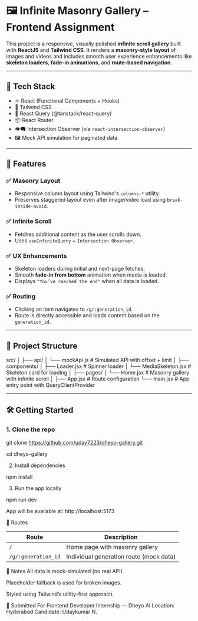 # 🖼️ Infinite Masonry Gallery – Frontend Assignment

This project is a responsive, visually polished **infinite scroll gallery** built with **ReactJS** and **Tailwind CSS**. It renders a **masonry-style layout** of images and videos and includes smooth user experience enhancements like **skeleton loaders**, **fade-in animations**, and **route-based navigation**.

---

## 🚀 Tech Stack

- ⚛️ React (Functional Components + Hooks)
- 💨 Tailwind CSS
- 🔄 React Query (@tanstack/react-query)
- 📦 React Router
- 👁️‍🗨️ Intersection Observer (via `react-intersection-observer`)
- 🖼️ Mock API simulation for paginated data

---

## 📸 Features

### ✅ Masonry Layout
- Responsive column layout using Tailwind's `columns-*` utility.
- Preserves staggered layout even after image/video load using `break-inside-avoid`.

### ✅ Infinite Scroll
- Fetches additional content as the user scrolls down.
- Uses `useInfiniteQuery` + `Intersection Observer`.

### ✅ UX Enhancements
- Skeleton loaders during initial and next-page fetches.
- Smooth **fade-in from bottom** animation when media is loaded.
- Displays `"You’ve reached the end"` when all data is loaded.

### ✅ Routing
- Clicking an item navigates to `/g/:generation_id`.
- Route is directly accessible and loads content based on the `generation_id`.

---

## 📁 Project Structure

src/
│
├── api/
│ └── mockApi.js # Simulated API with offset + limit
│
├── components/
│ ├── Loader.jsx # Spinner loader
│ └── MediaSkeleton.jsx # Skeleton card for loading
│
├── pages/
│ └── Home.jsx # Masonry gallery with infinite scroll
│
├── App.jsx # Route configuration
└── main.jsx # App entry point with QueryClientProvider


---

## 🛠️ Getting Started

### 1. Clone the repo

git clone https://github.com/uday7223/dheyo-gallery.git

cd dheyo-gallery

2. Install dependencies

npm install

3. Run the app locally

npm run dev

App will be available at: http://localhost:5173

🔗 Routes

| Route               | Description                             |
| ------------------- | --------------------------------------- |
| `/`                 | Home page with masonry gallery          |
| `/g/:generation_id` | Individual generation route (mock data) |


📌 Notes
All data is mock-simulated (no real API).

Placeholder fallback is used for broken images.

Styled using Tailwind’s utility-first approach.

🤝 Submitted For
Frontend Developer Internship — Dheyo AI
Location: Hyderabad
Candidate: Udaykumar N.
